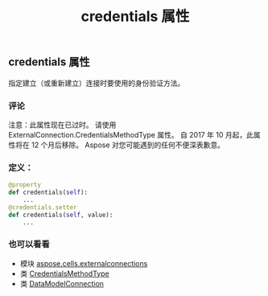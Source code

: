 ﻿---
title: credentials 属性
second_title: Aspose.Cells for Python via .NET API 参考文献
description:
type: docs
weight: 60
url: /zh/python-net/aspose.cells.externalconnections/datamodelconnection/credentials/
is_root: false
---
## credentials 属性

指定建立（或重新建立）连接时要使用的身份验证方法。

### 评论

注意：此属性现在已过时。
请使用 ExternalConnection.CredentialsMethodType 属性。
自 2017 年 10 月起，此属性将在 12 个月后移除。
Aspose 对您可能遇到的任何不便深表歉意。
### 定义：
```python
@property
def credentials(self):
    ...
@credentials.setter
def credentials(self, value):
    ...
```

### 也可以看看
* 模块 [aspose.cells.externalconnections](../../)
* 类 [CredentialsMethodType](/cells/zh/python-net/aspose.cells.externalconnections/credentialsmethodtype)
* 类 [DataModelConnection](/cells/zh/python-net/aspose.cells.externalconnections/datamodelconnection)
